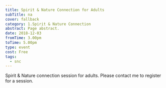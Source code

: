 ```yaml
---
title: Spirit & Nature Connection for Adults
subTitle: na
cover: fallback
category: 1.Spirit & Nature Connection
abstract: Page abstract.
date: 2018-12-03
fromTime: 3.00pm
toTime: 5.00pm
type: event
cost: Free
tags:
  - snc
---
```


Spirit & Nature connection session for adults. Please contact me to register for a session.

